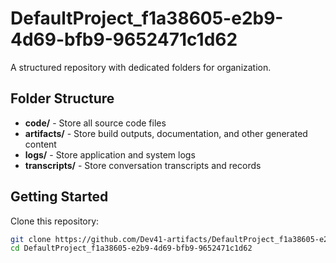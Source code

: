 # DefaultProject_f1a38605-e2b9-4d69-bfb9-9652471c1d62
A structured repository with dedicated folders for organization.

## Folder Structure

- **code/** - Store all source code files
- **artifacts/** - Store build outputs, documentation, and other generated content
- **logs/** - Store application and system logs
- **transcripts/** - Store conversation transcripts and records

## Getting Started

Clone this repository:
```bash
git clone https://github.com/Dev41-artifacts/DefaultProject_f1a38605-e2b9-4d69-bfb9-9652471c1d62
cd DefaultProject_f1a38605-e2b9-4d69-bfb9-9652471c1d62
```
